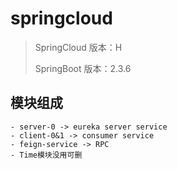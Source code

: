 # springcloud
> SpringCloud 版本：H
>
> SpringBoot  版本：2.3.6

## 模块组成

    - server-0 -> eureka server service
    - client-0&1 -> consumer service
    - feign-service -> RPC 
    - Time模块没用可删